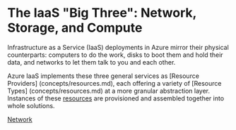 The IaaS "Big Three": Network, Storage, and Compute
===================================================
Infrastructure as a Service (IaaS) deployments in Azure mirror
their physical counterparts: computers to do the work, disks to boot them
and hold their data, and networks to let them talk to you and each other.

Azure IaaS implements these three general services as [Resource Providers]
(concepts/resources.md), each offering a variety of [Resource Types]
(concepts/resources.md) at a more granular abstraction layer.
Instances of these [resources](concepts/resources.md) are provisioned and
assembled together into whole solutions.

[Network](https://azure.microsoft.com/en-us/documentation/articles/virtual-networks-overview/)
